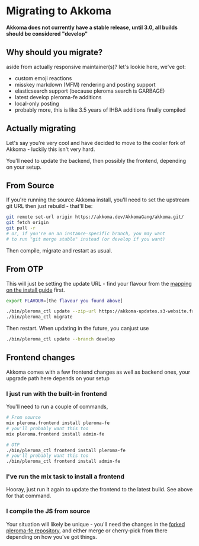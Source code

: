 # Migrating to Akkoma

**Akkoma does not currently have a stable release, until 3.0, all builds should be considered "develop"**

## Why should you migrate?

aside from actually responsive maintainer(s)? let's lookie here, we've got:

- custom emoji reactions
- misskey markdown (MFM) rendering and posting support
- elasticsearch support (because pleroma search is GARBAGE)
- latest develop pleroma-fe additions
- local-only posting
- probably more, this is like 3.5 years of IHBA additions finally compiled

## Actually migrating

Let's say you're very cool and have decided to move to the cooler
fork of Akkoma - luckily this isn't very hard.

You'll need to update the backend, then possibly the frontend, depending
on your setup.

## From Source

If you're running the source Akkoma install, you'll need to set the
upstream git URL then just rebuild - that'll be:

```bash
git remote set-url origin https://akkoma.dev/AkkomaGang/akkoma.git/
git fetch origin
git pull -r
# or, if you're on an instance-specific branch, you may want
# to run "git merge stable" instead (or develop if you want)
```

Then compile, migrate and restart as usual.

## From OTP

This will just be setting the update URL - find your flavour from the [mapping on the install guide](../otp_en/#detecting-flavour) first.

```bash
export FLAVOUR=[the flavour you found above]

./bin/pleroma_ctl update --zip-url https://akkoma-updates.s3-website.fr-par.scw.cloud/develop/akkoma-$FLAVOUR.zip
./bin/pleroma_ctl migrate
```

Then restart. When updating in the future, you canjust use

```bash
./bin/pleroma_ctl update --branch develop
```

## Frontend changes

Akkoma comes with a few frontend changes as well as backend ones,
your upgrade path here depends on your setup

### I just run with the built-in frontend

You'll need to run a couple of commands,

```bash
# From source
mix pleroma.frontend install pleroma-fe
# you'll probably want this too
mix pleroma.frontend install admin-fe

# OTP
./bin/pleroma_ctl frontend install pleroma-fe
# you'll probably want this too
./bin/pleroma_ctl frontend install admin-fe
```

### I've run the mix task to install a frontend

Hooray, just run it again to update the frontend to the latest build.
See above for that command.

### I compile the JS from source

Your situation will likely be unique - you'll need the changes in the
[forked pleroma-fe repository](https://akkoma.dev/AkkomaGang/pleroma-fe),
and either merge or cherry-pick from there depending on how you've got
things.
